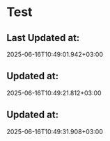 # Test

## Last Updated at:
2025-06-16T10:49:01.942+03:00
## Updated at:
2025-06-16T10:49:21.812+03:00
## Updated at:
2025-06-16T10:49:31.908+03:00
